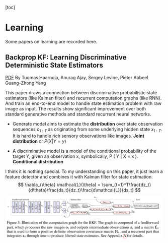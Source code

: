 [toc]

# Learning

Some papers on learning are recorded here.

## Backprop KF: Learning Discriminative Deterministic State Estimators
[PDF](https://papers.nips.cc/paper/2016/file/697e382cfd25b07a3e62275d3ee132b3-Paper.pdf)                                                         By Tuomas Haarnoja, Anurag Ajay, Sergey Levine, Pieter Abbeel Guang-Zhong Yang

This paper draws a connection between discriminative probabilistic state estimators (like Kalman filter) and recurrent computation graphs (like RNN). And train an end-to-end model to handle state estimation problem with raw image as input. The results show significant improvement over both standard generative methods and standard recurrent neural networks.

* Generate model aims to estimate the **distribution** over state observation sequences $o_{1:T}$ as originating from some underlying hidden state $x_{1:T}$. It is hard to handle rich sensory observations like images. **Joint distribution** or $P(X|Y=y)$

* A discriminative model is a model of the conditional probability of the target Y, given an observation x, symbolically, P ( Y | X = x ). **Conditional distribution**

I think it is nothing special. To my understanding on this paper, it just learn a feature detector and  combines it with Kalman filter for state estimation.
$$
\nabla_{\theta} \mathcal{L}(\theta) = \sum_{t=1}^T\frac{dz_t}{d\theta}\frac{ds_t}{dz_t}\frac{d\mathcal{L}}{ds_t}
$$
![Pipleline](img/backprob_KF.png)

